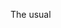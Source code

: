 <!DOCTYPE html>
<html>
	<head>
		<meta charset="UTF-8" />
		<title>Practical Neo4j</title>
	</head>
	<body>
		<p>The usual</p>
	</body>
</html>